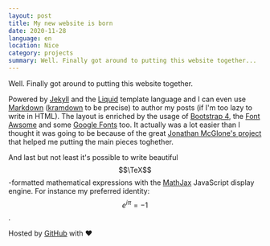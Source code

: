 ```yaml
---
layout: post
title: My new website is born
date: 2020-11-28
language: en
location: Nice
category: projects
summary: Well. Finally got around to putting this website together...
---
```


Well. Finally got around to putting this website together.

Powered by [Jekyll](http://jekyllrb.com) and the [Liquid](https://shopify.github.io/liquid/)
template language and I can even use [Markdown](https://en.wikipedia.org/wiki/Markdown)
([kramdown](https://kramdown.gettalong.org/) to be precise) to author my posts
(if I'm too lazy to write in HTML).
The layout is enriched by the usage of
[Bootstrap 4](https://getbootstrap.com/), the
[Font Awsome](https://fontawesome.com/) and some
[Google Fonts](https://fonts.google.com/) too.
It actually was a lot easier than I thought it was going to be because of the
great [Jonathan McGlone's project](https://github.com/hankquinlan/hankquinlan.github.io/)
that helped me putting the main pieces toghether.

And last but not least it's possible to write beautiful $$\TeX$$-formatted mathematical
expressions with the [MathJax](https://www.mathjax.org/) JavaScript display engine.
For instance my preferred identity: $$ e^{i \pi} = -1 $$.

Hosted by [GitHub](https://github.com/madrisan/madrisan.github.io) with :heart:
